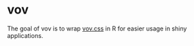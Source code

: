 
<!-- README.md is generated from README.Rmd. Please edit that file -->

# vov

<!-- badges: start -->

<!-- badges: end -->

The goal of vov is to wrap
[vov.css](https://github.com/vaibhav111tandon/vov.css) in R for easier
usage in shiny applications.
